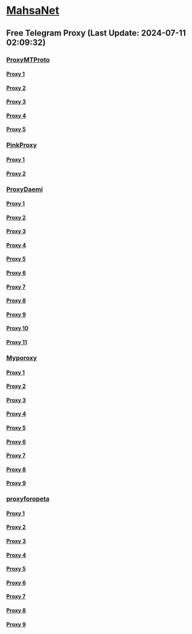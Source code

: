 
# [MahsaNet](https://t.me/mahsa_net)
## Free Telegram Proxy (Last Update: 2024-07-11 02:09:32)
### [ProxyMTProto](https://t.me/ProxyMTProto)
#### [Proxy 1](tg://proxy?server=cloudflare.com.nokia.com.co.uk.do_yo.want_to.clash_with.this.www.microsoft.com.there_is_no.place_like.localhost.www.bing.com.count_with_me.cyou.net.digikala.com.www.enamad.ir.google.com.again_to_fight.everyone.i_am.the_internet.life-is0e-better.shop.&port=3371&secret=eeRigzNJvXrFGRMCIMJdEAPQ)
#### [Proxy 2](tg://proxy?server=cloudflare.com.nokia.com.co.uk.do_yo.want_to.clash_with.this.www.microsoft.com.there_is_no.place_like.localhost.www.bing.com.count_with_me.cyou.net.digikala.com.www.enamad.ir.google.com.again_to_fight.everyone.i_am.the_internet.ormani-p2yrw-nemodi.cfd.&port=2741&secret=eeRigzNJvXrFGRMCIMJdEAPQ)
#### [Proxy 3](tg://proxy?server=cloudflare.com.nokia.com.co.uk.do_yo.want_to.clash_with.this.www.microsoft.com.there_is_no.place_like.localhost.www.bing.com.count_with_me.cyou.net.digikala.com.www.enamad.ir.google.com.again_to_fight.everyone.i_am.the_internet.ormani-p2yrw-nemodi.cfd.&port=2741&secret=eeRigzNJvXrFGRMCIMJdEAPQ)
#### [Proxy 4](tg://proxy?server=benz.ishala-mashal0.co.uk.pwkxjjrhks-skci.co.uk.pwkxjjrhks-ikcj.co.uk.fskxjjrhks-rkcr.co.uk.mstukxjjrhkss-jscj.co.uk.brkztweet.co.uk.&port=7443&secret=eeRighJJvXrFGRMCIMJdCQ)
#### [Proxy 5](tg://proxy?server=benz.ishala-mashal0.co.uk.pwkxjjrhks-skci.co.uk.pwkxjjrhks-ikcj.co.uk.fskxjjrhks-rkcr.co.uk.mstukxjjrhkss-jscj.co.uk.bckztweet.co.uk.&port=7443&secret=eeRighJJvXrFGRMCIMJdCQ)
### [PinkProxy](https://t.me/PinkProxy)
#### [Proxy 1](tg://proxy?server=cloudflare.com.nokia.co.uk.do_you.want_to.clash_without.this.www.microsoft.com.there_is_no.place_like.localhost.www.bing.com.count_with_me.cyou.net.digikala.com.msn.com.bsi.ir.enamad.ir.now_sudo.again_to_fight.everyone.i_am.ssl_internet.na-mira.ir&port=8485&secret=FgMBAgABAAH8AwOG4kw63Q==)
#### [Proxy 2](tg://proxy?server=cloudflare.com.nokia.co.uk.do_you.want_to.clash_without.this.www.microsoft.com.there_is_no.place_like.localhost.www.bing.com.count_with_me.cyou.net.digikala.com.msn.com.bsi.ir.enamad.ir.now_sudo.again_to_fight.everyone.i_am.ssl_internet.na-mira.ir&port=8485&secret=FgMBAgABAAH8AwOG4kw63Q==)
### [ProxyDaemi](https://t.me/ProxyDaemi)
#### [Proxy 1](tg://proxy?server=cloudflare.com.nokia.com.co.uk.do_yo.want_to.clash_with.this.www.microsoft.com.there_is_no.place_like.localhost.www.bing.com.count_with_me.cyou.net.digikala.com.www.enamad.ir.google.com.again_to_fight.everyone.i_am.the_internet.hamster-kombot.fun.&port=1201&secret=eeRigzNJvXrFGRMCIMJdEAPQ)
#### [Proxy 2](tg://proxy?server=cloudflare.com.nokia.com.co.uk.do_yo.want_to.clash_with.this.www.microsoft.com.there_is_no.place_like.localhost.www.bing.com.count_with_me.cyou.net.digikala.com.www.enamad.ir.google.com.again_to_fight.everyone.i_am.the_internet.hercool.click.&port=1919&secret=eeRigzNJvXrFGRMCIMJdEAPQ)
#### [Proxy 3](tg://proxy?server=H4-T44-6500.haftomi-shishi0.co.uk.yxsjhxttjhkrs-dkcr.co.uk.zxsjhxrrjhkrs-pkcj.co.uk.kprjhxrrjhkrs-pkcj.co.uk.clsjhxrrjhkrs-pkcj.co.uk.rglhxrrjhkrs-pgcj.co.uk.gdhjagh-geyeyj.us.&port=7443&secret=FgMBAgABAAH8AwOG4kw63QBQ)
#### [Proxy 4](tg://proxy?server=cloudflare.com.nokia.co.uk.do_you.want_to.clash_without.this.www.microsoft.com.there_is_no.place_like.localhost.www.bing.com.count_with_me.cyou.net.digikala.com.msn.com.bsi.ir.enamad.ir.now_sudo.again_to_fight.everyone.i_am.ssl_internet.tls-443.co.uk.&port=3443&secret=FgMBAgABAAH8AwOG4kw63QPQ)
#### [Proxy 5](tg://proxy?server=benz.ishala-mashal0.co.uk.pwkxjjrhks-skci.co.uk.pwkxjjrhks-ikcj.co.uk.fskxjjrhks-rkcr.co.uk.mstukxjjrhkss-jscj.co.uk.blnztweet.co.uk.&port=7443&secret=eeRighJJvXrFGRMCIMJdCQ)
#### [Proxy 6](tg://proxy?server=cloudflare.com.nokia.com.co.uk.do_yo.want_to.clash_with.this.www.microsoft.com.there_is_no.place_like.localhost.www.bing.com.count_with_me.cyou.net.digikala.com.www.enamad.ir.google.com.again_to_fight.everyone.i_am.the_internet.life-iss0-good.foundation.&port=8991&secret=eeRigzNJvXrFGRMCIMJdEAPQ)
#### [Proxy 7](tg://proxy?server=benz.ishala-mashal0.co.uk.pwkxjjrhks-skci.co.uk.pwkxjjrhks-ikcj.co.uk.fskxjjrhks-rkcr.co.uk.mstukxjjrhkss-jscj.co.uk.brnztweet.co.uk.&port=7443&secret=eeRighJJvXrFGRMCIMJdCQ)
#### [Proxy 8](tg://proxy?server=pagani.hezarsh-mashal0.co.uk.tlshxrrjhkrs-pgcj.co.uk.tplhxrrjhkrs-sscj.co.uk.vulhxrrjhkrs-sscj.co.uk.kjhasdkjhkjad-jskjj.co.uk.hkasfgkafh-ijhsd.co.uk.&port=7443&secret=FgMBAgABAAH8AwOG4kw63QBQ)
#### [Proxy 9](tg://proxy?server=bmw.hezarsh-mashal0.co.uk.zttpykhad-sdj.co.uk.wjhktrrkhdd-sdcj.co.uk.vjhkgttrrhks-sdcj.co.uk.pwkxjjrhks-skci.co.uk.pwkxjirhks-ikcj.co.uk.&port=7443&secret=FgMBAgABAAH8AwOG4kw63QBQ)
#### [Proxy 10](tg://proxy?server=cloudflare.com.nokia.co.uk.do_you.want_to.clash_without.this.www.microsoft.com.there_is_no.place_like.localhost.www.bing.com.count_with_me.cyou.net.digikala.com.msn.com.bsi.ir.enamad.ir.now_sudo.again_to_fight.everyone.i_am.tls_internet.tls-443.co.uk.&port=3443&secret=FgMBAgABAAH8AwOG4kw63QPQ)
#### [Proxy 11](tg://proxy?server=cloudflare.com.nokia.com.co.uk.do_yo.want_to.clash_with.this.www.microsoft.com.there_is_no.place_like.localhost.www.bing.com.count_with_me.cyou.net.digikala.com.www.enamad.ir.google.com.again_to_fight.everyone.i_am.the_internet.life-is0e-better.shop.&port=3371&secret=eeRigzNJvXrFGRMCIMJdEAPQ)
### [Myporoxy](https://t.me/Myporoxy)
#### [Proxy 1](tg://proxy?server=cloudflare.com.nokia.com.co.uk.do_yo.want_to.clash_with.this.www.microsoft.com.there_is_no.place_like.localhost.www.bing.com.count_with_me.cyou.net.digikala.com.www.enamad.ir.google.com.again_to_fight.everyone.i_am.the_internet.hamster-kombot.fun.&port=1201&secret=eeRigzNJvXrFGRMCIMJdEAPQ)
#### [Proxy 2](tg://proxy?server=cloudflare.com.nokia.com.co.uk.do_yo.want_to.clash_with.this.www.microsoft.com.there_is_no.place_like.localhost.www.bing.com.count_with_me.cyou.net.digikala.com.www.enamad.ir.www.google.com.bmi.again_to_fight.everyone.i_am.the_internet.rackford.lat.&port=8770&secret=eeRigzNJvXrFGRMCIMJdEAPQ)
#### [Proxy 3](tg://proxy?server=cloudflare.com.nokia.com.co.uk.do_yo.want_to.clash_with.this.www.microsoft.com.there_is_no.place_like.localhost.www.bing.com.count_with_me.cyou.net.digikala.com.www.enamad.ir.www.google.com.bmi.again_to_fight.everyone.i_am.the_internet.jangiman.cam.&port=3443&secret=eeRigzNJvXrFGRMCIMJdEAPQ)
#### [Proxy 4](tg://proxy?server=cloudflare.com.nokia.com.co.uk.do_yo.want_to.clash_with.this.www.microsoft.com.there_is_no.place_like.localhost.www.bing.com.count_with_me.cyou.net.digikala.com.www.enamad.ir.google.com.again_to_fight.everyone.i_am.the_internet.hamster-kombot.fun.&port=1201&secret=eeRigzNJvXrFGRMCIMJdEAPQ)
#### [Proxy 5](tg://proxy?server=cloudflare.com.nokia.com.co.uk.do_yo.want_to.clash_with.this.www.microsoft.com.there_is_no.place_like.localhost.www.bing.com.count_with_me.cyou.net.digikala.com.www.enamad.ir.www.google.com.bmi.again_to_fight.everyone.i_am.the_internet.rackford.lat.&port=8770&secret=eeRigzNJvXrFGRMCIMJdEAPQ)
#### [Proxy 6](tg://proxy?server=cloudflare.com.nokia.com.co.uk.do_yo.want_to.clash_with.this.www.microsoft.com.there_is_no.place_like.localhost.www.bing.com.count_with_me.cyou.net.digikala.com.www.enamad.ir.www.google.com.bmi.again_to_fight.everyone.i_am.the_internet.jangiman.cam.&port=3443&secret=eeRigzNJvXrFGRMCIMJdEAPQ)
#### [Proxy 7](tg://proxy?server=cloudflare.com.nokia.com.co.uk.do_yo.want_to.clash_with.this.www.microsoft.com.there_is_no.place_like.localhost.www.bing.com.count_with_me.cyou.net.digikala.com.www.enamad.ir.google.com.again_to_fight.everyone.i_am.the_internet.hamster-kombot.fun.&port=1201&secret=eeRigzNJvXrFGRMCIMJdEAPQ)
#### [Proxy 8](tg://proxy?server=cloudflare.com.nokia.com.co.uk.do_yo.want_to.clash_with.this.www.microsoft.com.there_is_no.place_like.localhost.www.bing.com.count_with_me.cyou.net.digikala.com.www.enamad.ir.www.google.com.bmi.again_to_fight.everyone.i_am.the_internet.rackford.lat.&port=8770&secret=eeRigzNJvXrFGRMCIMJdEAPQ)
#### [Proxy 9](tg://proxy?server=cloudflare.com.nokia.com.co.uk.do_yo.want_to.clash_with.this.www.microsoft.com.there_is_no.place_like.localhost.www.bing.com.count_with_me.cyou.net.digikala.com.www.enamad.ir.www.google.com.bmi.again_to_fight.everyone.i_am.the_internet.jangiman.cam.&port=3443&secret=eeRigzNJvXrFGRMCIMJdEAPQ)
### [proxyforopeta](https://t.me/proxyforopeta)
#### [Proxy 1](tg://proxy?server=181.45.92-244.ir.&port=7531&secret=eeTNMwz5etU-kFgMcaLJPAtY2RueWVrdGFuZXQuY29tZmFyYWthdi5jb212YW4ubmFqdmEuY29tAAAAAAAAAAAAAAAAAAAAAAAAAAAAAAAAAAAAAAAAAAAAAAAAAAAAAAAAAAAAAAAAAAAAAAAAAAAAAAAAAAAAAAAAAAAAAAAAAAAAAAAAA)
#### [Proxy 2](tg://proxy?server=cloudflare.nokia.net.co.uk.do_yo.want_to.clash_with.this.www.microsoft.com.there_is_no.place_like.localhost.www.bing.com.count_with_me.cyou.net.digikala.com.msn.com.bsi.ir.enamad.ir.now_sud.biya.maleksd.ir&port=125&secret=eeRighJJvXrFGRMCIMJdCQtY2RueWVrdGFuZXQuY29tZmFyYWthdi5jb212YW4ubmFqdmEuY29tAAAAAAAAAAAAAAAAAAAAAAAAAAAAAAAA)
#### [Proxy 3](tg://proxy?server=www.eshtotgart.ats.atseam.ir&port=56789&secret=eeRighJJvXrFGRMCIMJdCQtY2RueWVrdGFuZXQuY29tZmFyYWthdi5jb212YW4ubmFqdmEuY29tAAAAAAAAAAAAAAAAAAAAAAAAAAAAAAAA)
#### [Proxy 4](tg://proxy?server=cloudflare.com.nokia.com.co.uk.do_yo.want_to.clash_with.this.www.microsoft.com.there_is_no.place_like.localhost.www.bing.com.count_with_me.cyou.net.digikala.com.www.enamad.ir.google.com.again_to_fight.everyone.i_am.the_internet.hamster-kombot.fun.&port=1201&secret=eeRigzNJvXrFGRMCIMJdEAPQ)
#### [Proxy 5](tg://proxy?server=cloudflare.com.nokia.com.co.uk.do_yo.want_to.clash_with.this.www.microsoft.com.there_is_no.place_like.localhost.www.bing.com.count_with_me.cyou.net.digikala.com.www.enamad.ir.google.com.again_to_fight.everyone.i_am.the_internet.hercool.click.&port=1919&secret=eeRigzNJvXrFGRMCIMJdEAPQ)
#### [Proxy 6](tg://proxy?server=benz.ishala-mashal0.co.uk.pwkxjjrhks-skci.co.uk.pwkxjjrhks-ikcj.co.uk.fskxjjrhks-rkcr.co.uk.mstukxjjrhkss-jscj.co.uk.blnztweet.co.uk.&port=7443&secret=eeRighJJvXrFGRMCIMJdCQ)
#### [Proxy 7](tg://proxy?server=benz.ishala-mashal0.co.uk.pwkxjjrhks-skci.co.uk.pwkxjjrhks-ikcj.co.uk.fskxjjrhks-rkcr.co.uk.mstukxjjrhkss-jscj.co.uk.brnztweet.co.uk.&port=7443&secret=eeRighJJvXrFGRMCIMJdCQ)
#### [Proxy 8](tg://proxy?server=pagani.hezarsh-mashal0.co.uk.tlshxrrjhkrs-pgcj.co.uk.tplhxrrjhkrs-sscj.co.uk.vulhxrrjhkrs-sscj.co.uk.kjhasdkjhkjad-jskjj.co.uk.hkasfgkafh-ijhsd.co.uk.&port=7443&secret=FgMBAgABAAH8AwOG4kw63QBQ)
#### [Proxy 9](tg://proxy?server=bmw.hezarsh-mashal0.co.uk.zttpykhad-sdj.co.uk.wjhktrrkhdd-sdcj.co.uk.vjhkgttrrhks-sdcj.co.uk.pwkxjjrhks-skci.co.uk.pwkxjirhks-ikcj.co.uk.&port=7443&secret=FgMBAgABAAH8AwOG4kw63QBQ)

    